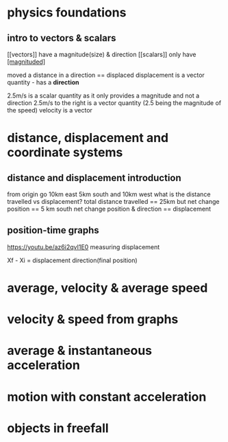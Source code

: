 # physics foundations
## intro to vectors & scalars
[[vectors]] have a magnitude(size) & direction
[[scalars]] only have [[magnituded]](size)

moved a distance in a direction == displaced
displacement is a vector quantity - has a **direction**

2.5m/s is a scalar quantity as it only provides a magnitude and not a direction
2.5m/s to the right is a vector quantity (2.5 being the magnitude of the speed)
velocity is a vector

# distance, displacement and coordinate systems
## distance and displacement introduction
from origin go 10km east 5km south and 10km west what is the distance travelled vs displacement?
total distance travelled == 25km
but net change position == 5 km south
net change position & direction == displacement
## position-time graphs
https://youtu.be/az6i2qvI1E0
measuring displacement

Xf - Xi = displacement
direction(final position)






# average, velocity & average speed
# velocity & speed from graphs
# average & instantaneous acceleration
# motion with constant acceleration
# objects in freefall




